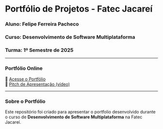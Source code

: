 # Portfólio de Projetos - Fatec Jacareí  
### Aluno: Felipe Ferreira Pacheco  
### Curso: Desenvolvimento de Software Multiplataforma  
### Turma: 1º Semestre de 2025

---

### Portfólio Online  
🔗 [Acesse o Portfólio](https://seu-link-aqui.com)  
🎤 [Pitch de Apresentação (vídeo)](https://link-do-video-aqui.com)  

---

### Sobre o Portfólio  
Este repositório foi criado para apresentar o portfolio desenvolvido durante o curso de **Desenvolvimento de Software Multiplataforma** na Fatec Jacareí.  
